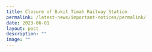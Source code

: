 ```yaml
---
title: Closure of Bukit Timah Railway Station
permalink: /latest-news/important-notices/permalink/
date: 2023-06-01
layout: post
description: ""
image: ""
---
```

